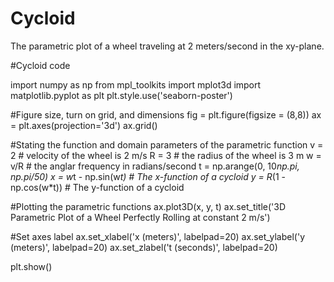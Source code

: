 # Cycloid
The parametric plot of a wheel traveling at 2 meters/second in the xy-plane.

#Cycloid code

import numpy as np
from mpl_toolkits import mplot3d
import matplotlib.pyplot as plt
plt.style.use('seaborn-poster')

#Figure size, turn on grid, and dimensions
fig = plt.figure(figsize = (8,8))
ax = plt.axes(projection='3d')
ax.grid()

#Stating the function and domain parameters of the parametric function
v = 2			# velocity of the wheel is 2 m/s
R = 3			# the radius of the wheel is 3 m
w = v/R			# the anglar frequency in radians/second
t = np.arange(0, 10*np.pi, np.pi/50)
x = w*t - np.sin(w*t)			# The x-function of a cycloid
y = R*(1 - np.cos(w*t))			# The y-function of a cycloid

#Plotting the parametric functions
ax.plot3D(x, y, t)
ax.set_title('3D Parametric Plot of a Wheel Perfectly Rolling at constant 2 m/s')

#Set axes label
ax.set_xlabel('x (meters)', labelpad=20)
ax.set_ylabel('y (meters)', labelpad=20)
ax.set_zlabel('t (seconds)', labelpad=20)

plt.show()
